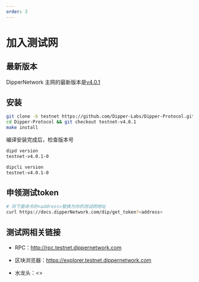 ```yaml
---
order: 3
---
```


# 加入测试网

## 最新版本

DipperNetwork 主网的最新版本是[v4.0.1](https://github.com/Dipper-Labs/Dipper-Protocol/releases/tag/testnet-v4.0.1)

## 安装

```bash
git clone -b testnet https://github.com/Dipper-Labs/Dipper-Protocol.git
cd Dipper-Protocol && git checkout testnet-v4.0.1
make install
```

编译安装完成后，检查版本号

```bash
dipd version
testnet-v4.0.1-0

dipcli version
testnet-v4.0.1-0
```

## 申领测试token

```bash
# 将下面命令的<address>替换为你的测试网地址
curl https://docs.dipperNetwork.com/dip/get_token?<address>
```  

## 测试网相关链接

- RPC：<http://rpc.testnet.dippernetwork.com>

- 区块浏览器：<https://explorer.testnet.dippernetwork.com>

- 水龙头：<>